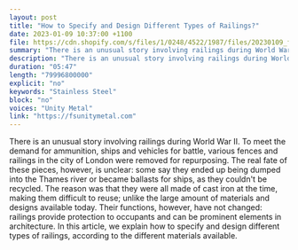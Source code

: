 ```yaml
---
layout: post
title: "How to Specify and Design Different Types of Railings?"
date: 2023-01-09 10:37:00 +1100
file: https://cdn.shopify.com/s/files/1/0248/4522/1987/files/20230109_fsun_1.mp3?v=1673422066
summary: "There is an unusual story involving railings during World War II. To meet the demand for ammunition, ships and vehicles for battle, various fences and railings in the city of London were removed for repurposing. The real fate of these pieces, however, is unclear: some say they ended up being dumped into the Thames river or became ballasts for ships, as they couldn't be recycled. The reason was that they were all made of cast iron at the time, making them difficult to reuse; unlike the large amount of materials and designs available today. Their functions, however, have not changed: railings provide protection to occupants and can be prominent elements in architecture. In this article, we explain how to specify and design different types of railings, according to the different materials available. "
description: "There is an unusual story involving railings during World War II. To meet the demand for ammunition, ships and vehicles for battle, various fences and railings in the city of London were removed for repurposing. The real fate of these pieces, however, is unclear: some say they ended up being dumped into the Thames river or became ballasts for ships, as they couldn't be recycled. The reason was that they were all made of cast iron at the time, making them difficult to reuse; unlike the large amount of materials and designs available today. Their functions, however, have not changed: railings provide protection to occupants and can be prominent elements in architecture. In this article, we explain how to specify and design different types of railings, according to the different materials available. "
duration: "05:47"
length: "79996800000"
explicit: "no"
keywords: "Stainless Steel"
block: "no"
voices: "Unity Metal"
link: "https://fsunitymetal.com"
---
```


There is an unusual story involving railings during World War II. To meet the demand for ammunition, ships and vehicles for battle, various fences and railings in the city of London were removed for repurposing. The real fate of these pieces, however, is unclear: some say they ended up being dumped into the Thames river or became ballasts for ships, as they couldn't be recycled. The reason was that they were all made of cast iron at the time, making them difficult to reuse; unlike the large amount of materials and designs available today. Their functions, however, have not changed: railings provide protection to occupants and can be prominent elements in architecture. In this article, we explain how to specify and design different types of railings, according to the different materials available.
